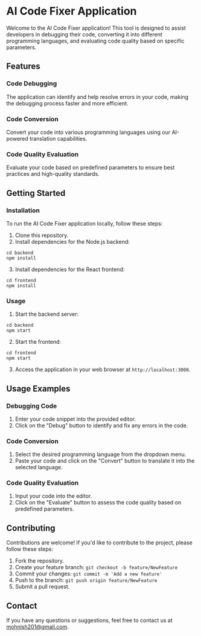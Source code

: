 # AI Code Fixer Application

Welcome to the AI Code Fixer application! This tool is designed to assist developers in debugging their code, converting it into different programming languages, and evaluating code quality based on specific parameters.

## Features

### Code Debugging
The application can identify and help resolve errors in your code, making the debugging process faster and more efficient.

### Code Conversion
Convert your code into various programming languages using our AI-powered translation capabilities.

### Code Quality Evaluation
Evaluate your code based on predefined parameters to ensure best practices and high-quality standards.

## Getting Started

### Installation
To run the AI Code Fixer application locally, follow these steps:

1. Clone this repository.
2. Install dependencies for the Node.js backend:
```
cd backend
npm install
```
3. Install dependencies for the React frontend:
```
cd frontend
npm install
```

### Usage
1. Start the backend server:
```
cd backend
npm start
```
2. Start the frontend:
```
cd frontend
npm start
```
3. Access the application in your web browser at `http://localhost:3000`.

## Usage Examples

### Debugging Code
1. Enter your code snippet into the provided editor.
2. Click on the "Debug" button to identify and fix any errors in the code.

### Code Conversion
1. Select the desired programming language from the dropdown menu.
2. Paste your code and click on the "Convert" button to translate it into the selected language.

### Code Quality Evaluation
1. Input your code into the editor.
2. Click on the "Evaluate" button to assess the code quality based on predefined parameters.

## Contributing
Contributions are welcome! If you'd like to contribute to the project, please follow these steps:

1. Fork the repository.
2. Create your feature branch: `git checkout -b feature/NewFeature`
3. Commit your changes: `git commit -m 'Add a new feature'`
4. Push to the branch: `git push origin feature/NewFeature`
5. Submit a pull request.


## Contact
If you have any questions or suggestions, feel free to contact us at [mohnish201@gmail.com](mailto:mohnish201@gmail.com).

